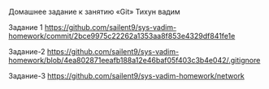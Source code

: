 Домашнее задание к занятию «Git» Тихун вадим 

Задание 1 
https://github.com/sailent9/sys-vadim-homework/commit/2bce9975c22262a1353aa8f853e4329df841fe1e


Задание-2 
https://github.com/sailent9/sys-vadim-homework/blob/4ea802871eeafb188a12e46baf05f403c3b4e042/.gitignore


Задание-3 
https://github.com/sailent9/sys-vadim-homework/network





